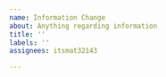 ```yaml
---
name: Information Change
about: Anything regarding information
title: ''
labels: ''
assignees: itsmat32143

---
```



